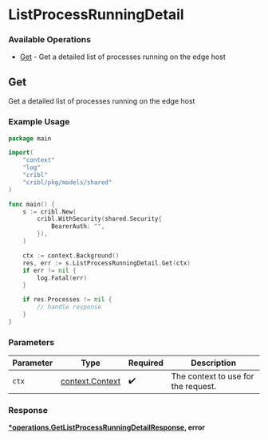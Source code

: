 # ListProcessRunningDetail

### Available Operations

* [Get](#get) - Get a detailed list of processes running on the edge host

## Get

Get a detailed list of processes running on the edge host

### Example Usage

```go
package main

import(
	"context"
	"log"
	"cribl"
	"cribl/pkg/models/shared"
)

func main() {
    s := cribl.New(
        cribl.WithSecurity(shared.Security{
            BearerAuth: "",
        }),
    )

    ctx := context.Background()
    res, err := s.ListProcessRunningDetail.Get(ctx)
    if err != nil {
        log.Fatal(err)
    }

    if res.Processes != nil {
        // handle response
    }
}
```

### Parameters

| Parameter                                             | Type                                                  | Required                                              | Description                                           |
| ----------------------------------------------------- | ----------------------------------------------------- | ----------------------------------------------------- | ----------------------------------------------------- |
| `ctx`                                                 | [context.Context](https://pkg.go.dev/context#Context) | :heavy_check_mark:                                    | The context to use for the request.                   |


### Response

**[*operations.GetListProcessRunningDetailResponse](../../models/operations/getlistprocessrunningdetailresponse.md), error**


